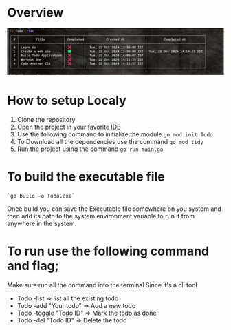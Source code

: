 # Overview
![Image](./Image/Screenshot.png)
# How to setup Localy 
1. Clone the repository
2. Open the project in your favorite IDE
3. Use the following command to  initialize the module `go mod init Todo` 
4. To Download all the dependencies use the command `go mod tidy`
5. Run the project using the command `go run main.go`

# To build the executable file 
    `go build -o Todo.exe`

Once build you can save the Executable file somewhere on you system and then add its path to the system environment variable to run it from anywhere in the system.

# To run use the following command and flag;
 Make sure run all the command into the terminal Since it's a cli tool
- Todo -list => list all the existing todo
- Todo -add "Your todo" => Add a new todo
- Todo -toggle "Todo ID" => Mark the todo as done
- Todo -del "Todo ID" => Delete the todo




